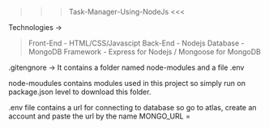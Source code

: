 >>> Task-Manager-Using-NodeJs <<<

Technologies -> 
> Front-End - HTML/CSS/Javascipt
> Back-End - Nodejs
> Database - MongoDB
> Framework - Express for Nodejs / Mongoose for MongoDB


.gitengnore -> It contains a folder named node-modules and a file .env

node-moudules contains modules used in this project so simply run <npm install> on package.json level to download this folder.
  
.env file contains a url for connecting to database so go to atlas, create an account and paste the url by the name MONGO_URL = <URL>
